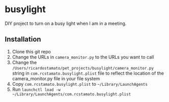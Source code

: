 # busylight
DIY project to turn on a busy light when I am in a meeting.

## Installation
1. Clone this git repo
2. Change the URLs in `camera_monitor.py` to the URLs you want to call
3. Change the `/Users/ricardostamato/pet_projects/busylight/camera_monitor.py` string in `com.rcstamato.busylight.plist` file to reflect the location of the camera_monitor.py file in your file system
4. Copy `com.rcstamato.busylight.plist` to `~/Library/LaunchAgents`
5. Run `launchctl load -w ~/Library/LaunchAgents/com.rcstamato.busylight.plist`

